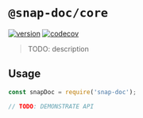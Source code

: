 # `@snap-doc/core`

[![version](https://img.shields.io/npm/v/@snap-doc/core.svg)](https://www.npmjs.com/package/@snap-doc/core)
[![codecov](https://codecov.io/gh/snap-doc/snap-doc/branch/master/graph/badge.svg)](https://codecov.io/gh/snap-doc/snap-doc)

> TODO: description

## Usage

```ts
const snapDoc = require('snap-doc');

// TODO: DEMONSTRATE API
```
